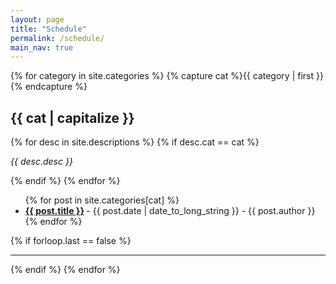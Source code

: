 ```yaml
---
layout: page
title: "Schedule"
permalink: /schedule/
main_nav: true
---
```


{% for category in site.categories %}
  {% capture cat %}{{ category | first }}{% endcapture %}
  <h2 id="{{cat}}">{{ cat | capitalize }}</h2>
  {% for desc in site.descriptions %}
    {% if desc.cat == cat %}
      <p class="desc"><em>{{ desc.desc }}</em></p>
    {% endif %}
  {% endfor %}
  <ul class="posts-list">
  {% for post in site.categories[cat] %}
    <li>
      <strong>
        <a href="{{ post.url | prepend: site.baseurl }}">{{ post.title }}</a>
      </strong>
      <span class="post-date">- {{ post.date | date_to_long_string }}</span>
      <span class="post-date">- {{ post.author }}</span>
    </li>
  {% endfor %}
  </ul>
  {% if forloop.last == false %}<hr>{% endif %}
{% endfor %}
<br>
